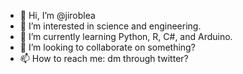 - 👋 Hi, I’m @jiroblea
- 👀 I’m interested in science and engineering.
- 🌱 I’m currently learning Python, R, C#, and Arduino.
- 💞️ I’m looking to collaborate on something?
- 📫 How to reach me: dm through twitter?

<!---
jiroblea/jiroblea is a ✨ special ✨ repository because its `README.md` (this file) appears on your GitHub profile.
You can click the Preview link to take a look at your changes.
--->
